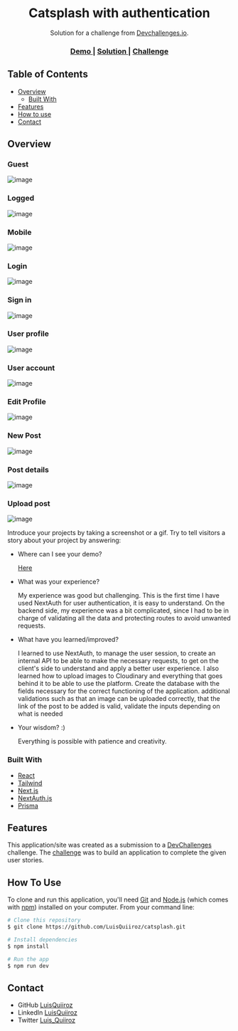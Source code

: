 <!-- Please update value in the {}  -->

<h1 align="center">Catsplash with authentication</h1>

<div align="center">
   Solution for a challenge from  <a href="http://devchallenges.io" target="_blank">Devchallenges.io</a>.
</div>

<div align="center">
  <h3>
    <a href="https://catsplash-q.vercel.app/">
      Demo
    </a>
    <span> | </span>
    <a href="https://github.com/LuisQuiiroz/catsplash">
      Solution
    </a>
    <span> | </span>
    <a href="https://devchallenges.io/challenges/rYyhwJAxMfES5jNQ9YsP">
      Challenge
    </a>
  </h3>
</div>

<!-- TABLE OF CONTENTS -->

## Table of Contents

- [Overview](#overview)
  - [Built With](#built-with)
- [Features](#features)
- [How to use](#how-to-use)
- [Contact](#contact)

<!-- OVERVIEW -->

## Overview

### Guest
![image](https://github.com/LuisQuiiroz/catsplash/assets/93633867/01897af3-7ae8-4057-9077-a8cc98af1e24)

### Logged
![image](https://github.com/LuisQuiiroz/catsplash/assets/93633867/6f4ca76f-e0b7-4161-b6cf-89e208cadca7)

### Mobile
![image](https://github.com/LuisQuiiroz/catsplash/assets/93633867/8a106026-fbe1-4111-9e09-cb076af77430)

### Login
![image](https://github.com/LuisQuiiroz/catsplash/assets/93633867/4a6b8237-4007-4514-883d-ba6b8b88401e)

### Sign in
![image](https://github.com/LuisQuiiroz/catsplash/assets/93633867/c50aed46-7bdd-4e44-aae9-26d1f43428f3)

### User profile
![image](https://github.com/LuisQuiiroz/catsplash/assets/93633867/31c959e0-4b71-4cfd-ba55-0523ed490d2d)

### User account
![image](https://github.com/LuisQuiiroz/catsplash/assets/93633867/88f7ae19-bfa0-44c0-a662-de1f57884bc8)

### Edit Profile
![image](https://github.com/LuisQuiiroz/catsplash/assets/93633867/d46d750d-eff0-41ca-9b11-fc95385a9a72)

### New Post
![image](https://github.com/LuisQuiiroz/catsplash/assets/93633867/fe39482f-9ab6-4693-b9ad-24a451869674)

### Post details
![image](https://github.com/LuisQuiiroz/catsplash/assets/93633867/ac8b8ee9-1036-44ec-9192-650f2fc786c2)

### Upload post
![image](https://github.com/LuisQuiiroz/catsplash/assets/93633867/c808e36f-5130-4b47-95d9-3973be3d4ee5)



Introduce your projects by taking a screenshot or a gif. Try to tell visitors a story about your project by answering:

- Where can I see your demo?

  [Here](https://catsplash-q.vercel.app/)
  
- What was your experience?

  My experience was good but challenging. This is the first time I have used NextAuth for user authentication, it is easy to understand. On the backend side, my experience was a bit complicated, since I had to be in charge of validating all the data and protecting routes to avoid unwanted requests.
  
- What have you learned/improved?

  I learned to use NextAuth, to manage the user session, to create an internal API to be able to make the necessary requests, to get on the client's side to understand and apply a better user experience. I also learned how to upload images to Cloudinary and everything that goes behind it to be able to use the platform. Create the database with the fields necessary for the correct functioning of the application. additional validations such as that an image can be uploaded correctly, that the link of the post to be added is valid, validate the inputs depending on what is needed
  
- Your wisdom? :)

  Everything is possible with patience and creativity.

### Built With

<!-- This section should list any major frameworks that you built your project using. Here are a few examples.-->

- [React](https://reactjs.org/)
- [Tailwind](https://tailwindcss.com/)
- [Next.js](https://nextjs.org/)
- [NextAuth.js](https://next-auth.js.org/)
- [Prisma](https://www.prisma.io/orm)

## Features

<!-- List the features of your application or follow the template. Don't share the figma file here :) -->

This application/site was created as a submission to a [DevChallenges](https://devchallenges.io/challenges) challenge. The [challenge](https://devchallenges.io/challenges/rYyhwJAxMfES5jNQ9YsP) was to build an application to complete the given user stories.

## How To Use

<!-- Example: -->

To clone and run this application, you'll need [Git](https://git-scm.com) and [Node.js](https://nodejs.org/en/download/) (which comes with [npm](http://npmjs.com)) installed on your computer. From your command line:

```bash
# Clone this repository
$ git clone https://github.com/LuisQuiiroz/catsplash.git

# Install dependencies
$ npm install

# Run the app
$ npm run dev
```

## Contact

- GitHub [LuisQuiiroz](https://github.com/LuisQuiiroz)
- LinkedIn [LuisQuiiroz](https://www.linkedin.com/in/luis-quiiroz/)
- Twitter [Luis_Quiiroz](https://twitter.com/Luis_Quiiroz)
